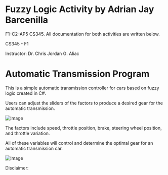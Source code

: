 # Fuzzy Logic Activity by Adrian Jay Barcenilla

F1-C2-AP5 CS345. All documentation for both activities are written below.

CS345 - F1

Instructor: Dr. Chris Jordan G. Aliac

# Automatic Transmission Program
This is a simple automatic transmission controller for cars based on fuzzy logic created in C#. 

Users can adjust the sliders of the factors to produce a desired gear for the automatic transmission.

![image](https://user-images.githubusercontent.com/111829440/207767161-333a47db-88c3-4f1d-9f07-7030f106b1e7.png)

The factors include speed, throttle position, brake, steering wheel position, and throttle variation.

All of these variables will control and determine the optimal gear for an automatic transmission car.

![image](https://user-images.githubusercontent.com/111829440/207767331-44c78594-7347-4a4b-a26c-47ef66e62861.png)


Disclaimer: 
